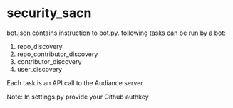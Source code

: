 # security_sacn
bot.json contains instruction to bot.py.
following tasks can be run by a bot:
1. repo_discovery
2. repo_contributor_discovery
3. contributor_discovery
4. user_discovery

Each task is an API call to the Audiance server

Note: In settings.py provide your Github authkey
